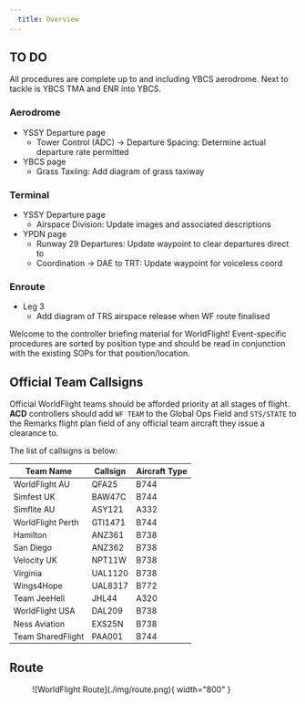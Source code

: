 ```yaml
---
  title: Overview
---
```


## TO DO
All procedures are complete up to and including YBCS aerodrome. Next to tackle is YBCS TMA and ENR into YBCS.

### Aerodrome
- YSSY Departure page
    - Tower Control (ADC) -> Departure Spacing: Determine actual departure rate permitted
- YBCS page
    - Grass Taxiing: Add diagram of grass taxiway

### Terminal
- YSSY Departure page
    - Airspace Division: Update images and associated descriptions
- YPDN page
    - Runway 29 Departures: Update waypoint to clear departures direct to
    - Coordination -> DAE to TRT: Update waypoint for voiceless coord

### Enroute
- Leg 3
    - Add diagram of TRS airspace release when WF route finalised

Welcome to the controller briefing material for WorldFlight! Event-specific procedures are sorted by position type and should be read in conjunction with the existing SOPs for that position/location.

## Official Team Callsigns
Official WorldFlight teams should be afforded priority at all stages of flight. **ACD** controllers should add `WF TEAM` to the Global Ops Field and `STS/STATE` to the Remarks flight plan field of any official team aircraft they issue a clearance to.

The list of callsigns is below:

| Team Name | Callsign | Aircraft Type |
| --------- | -------- | ------------- |
| WorldFlight AU | QFA25 | B744 |
| Simfest UK | BAW47C | B744 |
| Simflite AU | ASY121 | A332 |
| WorldFlight Perth | GTI1471 | B744 |
| Hamilton | ANZ361 | B738 |
| San Diego | ANZ362 | B738 |
| Velocity UK | NPT11W | B738 |
| Virginia | UAL1120 | B738 |
| Wings4Hope | UAL8317 | B772 |
| Team JeeHell | JHL44 | A320 |
| WorldFlight USA | DAL209 | B738 |
| Ness Aviation | EXS25N | B738 |
| Team SharedFlight | PAA001 | B744 |

## Route
<figure markdown>
![WorldFlight Route](./img/route.png){ width="800" }
</figure>